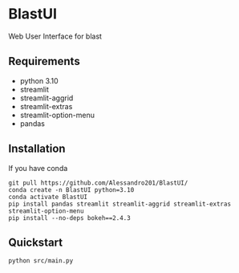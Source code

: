 # BlastUI
Web User Interface for blast

## Requirements
- python 3.10
- streamlit
- streamlit-aggrid
- streamlit-extras
- streamlit-option-menu
- pandas

## Installation
If you have conda
```
git pull https://github.com/Alessandro201/BlastUI/
conda create -n BlastUI python=3.10
conda activate BlastUI
pip install pandas streamlit streamlit-aggrid streamlit-extras streamlit-option-menu
pip install --no-deps bokeh==2.4.3

```

## Quickstart
```
python src/main.py
```
